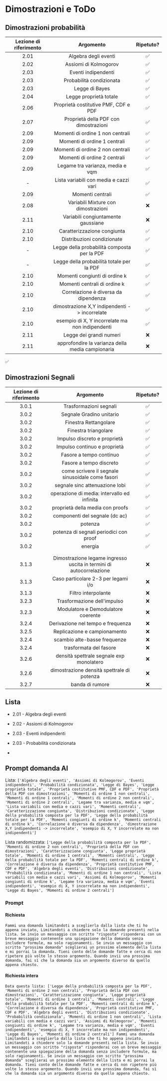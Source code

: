 # Dimostrazioni e ToDo

## Dimostrazioni probabilità

| Lezione di riferimento | Argomento                                        | Ripetuto? |
|:----------------------:|:------------------------------------------------:|:---------:|
| 2.01                   | Algebra degli eventi                             | ✅         |
| 2.02                   | Assiomi di Kolmogorov                            | ✅         |
| 2.03                   | Eventi indipendenti                              | ✅         |
| 2.03                   | Probabilità condizionata                         | ✅         |
| 2.03                   | Legge di Bayes                                   | ✅         |
| 2.04                   | Legge proprietà totale                           | ✅         |
| 2.06                   | Proprietà costitutive PMF, CDF e PDF             | ✅         |
| 2.07                   | Proprietà della PDF con dimostrazioni            | ✅         |
| 2.09                   | Momenti di ordine 1 non centrali                 | ✅         |
| 2.09                   | Momenti di ordine 1 centrali                     | ✅         |
| 2.09                   | Momenti di ordine 2 non centrali                 | ✅         |
| 2.09                   | Momenti di ordine 2 centrali                     | ✅         |
| 2.09                   | Legame tra varianza, media e vqm                 | ✅         |
| -                      | Lista variabili con media e cazzi vari           | ✅         |
| 2.09                   | Momenti centrali                                 | ✅         |
| 2.08                   | Variabili Mixture con dimostrazioni              | ❌         |
| 2.11                   | Variabili congiuntamente gaussiane               | ❌         |
| 2.10                   | Caratterizzazione congiunta                      | ✅         |
| 2.10                   | Distribuzioni condizionate                       | ✅         |
| -                      | Legge della probabilità composta per la PDF      | ✅         |
| -                      | Legge della probabilità totale per la PDF        | ✅         |
| 2.10                   | Momenti congiunti di ordine k                    | ✅         |
| 2.10                   | Momenti centrali di ordine k                     | ✅         |
| 2.10                   | Correlazione è diversa da dipendenza             | ✅         |
| 2.10                   | dimostrazione X,Y indipendenti -> incorrelate    | ✅         |
| 2.10                   | esempio di X, Y incorrelate ma non indipendenti  | ✅         |
| 2.11                   | Legge dei grandi numeri                          | ❌         |
| 2.11                   | approfondire la varianza della media campionaria | ❌         |

✅

## Dimostrazioni Segnali

| Lezione di riferimento | Argomento                                                           | Ripetuto? |
|:----------------------:|:-------------------------------------------------------------------:|:---------:|
| 3.0.1                  | Trasformazioni segnali                                              | ✅         |
| 3.0.2                  | Segnale Gradino unitario                                            | ✅         |
| 3.0.2                  | Finestra Rettangolare                                               | ✅         |
| 3.0.2                  | Finestra triangolare                                                | ✅         |
| 3.0.2                  | Impulso discreto e proprietà                                        | ✅         |
| 3.0.2                  | Impulso continuo e proprietà                                        | ✅         |
| 3.0.2                  | Fasore a tempo continuo                                             | ✅         |
| 3.0.2                  | Fasore a tempo discreto                                             | ✅         |
| 3.0.2                  | come scrivere il segnale sinusoidale come fasori                    | ✅         |
| 3.0.2                  | segnale sinc attenuazione lobi                                      | ✅         |
| 3.0.2                  | operazione di media: intervallo ed infinita                         | ✅         |
| 3.0.2                  | proprietà della media con proofs                                    | ✅         |
| 3.0.2                  | componenti del segnale (dc ac)                                      | ✅         |
| 3.0.2                  | potenza                                                             | ✅         |
| 3.0.2                  | potenza di segnali periodici con proof                              | ✅         |
| 3.0.2                  | energia                                                             | ✅         |
|                        |                                                                     |           |
|                        |                                                                     |           |
| 3.1.3                  | Dimostrazione legame ingresso uscita in termini di autocorrelazione | ❌         |
| 3.1.3                  | Caso particolare 2-3 per legami i/o                                 | ❌         |
| 3.1.3                  | Filtro interpolante                                                 | ❌         |
| 3.2.3                  | Trasformazione dell'impulso                                         | ❌         |
| 3.2.3                  | Modulatore e Demodulatore coerente                                  | ❌         |
| 3.2.4                  | Derivazione nel tempo e frequenza                                   | ❌         |
| 3.2.5                  | Replicazione e campionamento                                        | ❌         |
| 3.2.4                  | scambio alte-basse frequenze                                        | ❌         |
| 3.2.4                  | trasformata del fasore                                              | ❌         |
| 3.2.6                  | densità spettrale segnale exp monolatero                            | ❌         |
| 3.2.6                  | dimostrazione densità spettrale di potenza                          | ❌         |
| 3.2.7                  | banda di rumore                                                     | ❌         |

## Lista

- 2.01 - Algebra degli eventi

- 2.02 - Assiomi di Kolmogorov

- 2.03 - Eventi indipendenti

- 2.03 - Probabilità condizionata

- 

## Prompt domanda AI

Lista: `['Algebra degli eventi', 'Assiomi di Kolmogorov', 'Eventi indipendenti', 'Probabilità condizionata', 'Legge di Bayes', 'Legge proprietà totale', 'Proprietà costitutive PMF, CDF e PDF', 'Proprietà della PDF con dimostrazioni', 'Momenti di ordine 1 non centrali', 'Momenti di ordine 1 centrali', 'Momenti di ordine 2 non centrali', 'Momenti di ordine 2 centrali', 'Legame tra varianza, media e vqm', 'Lista variabili con media e cazzi vari', 'Momenti centrali', 'Caratterizzazione congiunta', 'Distribuzioni condizionate', 'Legge della probabilità composta per la PDF', 'Legge della probabilità totale per la PDF', 'Momenti congiunti di ordine k', 'Momenti centrali di ordine k', 'Correlazione è diversa da dipendenza', 'dimostrazione X,Y indipendenti -> incorrelate', 'esempio di X, Y incorrelate ma non indipendenti']`

Lista randomizzata: `['Legge della probabilità composta per la PDF', 'Momenti di ordine 2 non centrali', 'Proprietà della PDF con dimostrazioni', 'Caratterizzazione congiunta', 'Legge proprietà totale', 'Momenti di ordine 1 centrali', 'Momenti centrali', 'Legge della probabilità totale per la PDF', 'Momenti centrali di ordine k', 'Correlazione è diversa da dipendenza', 'Proprietà costitutive PMF, CDF e PDF', 'Algebra degli eventi', 'Distribuzioni condizionate', 'Probabilità condizionata', 'Momenti di ordine 1 non centrali', 'Lista variabili con media e cazzi vari', 'Assiomi di Kolmogorov', 'Momenti congiunti di ordine k', 'Legame tra varianza, media e vqm', 'Eventi indipendenti', 'esempio di X, Y incorrelate ma non indipendenti', 'Legge di Bayes', 'Momenti di ordine 2 centrali']`

### Prompt

#### Richiesta

`Fammi una domanda limitandoti a sceglierla dalla lista che ti ho appena inviato, Limitandoti a chiedere solo la domande presenti nella lista.
Se invio un messaggio con scritto "risposta" risponderai con un breve messaggio contenente una spiegazione della domanda senza includere formule, ma solo ragionamenti.
Se invio un messaggio con scritto "prossima domanda" sceglierai un prossimo elemento della lista e mi porrai la domanda.
Tieni conto delle domande fatte e cerca di non ripetere più volte lo stesso argomento.
Quando invii una prossima domanda, fai sì che la domanda sia un argomento diverso da quello appena chiesto.`

#### Richiesta intera

`Data questa lista: ['Legge della probabilità composta per la PDF', 'Momenti di ordine 2 non centrali', 'Proprietà della PDF con dimostrazioni', 'Caratterizzazione congiunta', 'Legge proprietà totale', 'Momenti di ordine 1 centrali', 'Momenti centrali', 'Legge della probabilità totale per la PDF', 'Momenti centrali di ordine k', 'Correlazione è diversa da dipendenza', 'Proprietà costitutive PMF, CDF e PDF', 'Algebra degli eventi', 'Distribuzioni condizionate', 'Probabilità condizionata', 'Momenti di ordine 1 non centrali', 'Lista variabili con media e cazzi vari', 'Assiomi di Kolmogorov', 'Momenti congiunti di ordine k', 'Legame tra varianza, media e vqm', 'Eventi indipendenti', 'esempio di X, Y incorrelate ma non indipendenti', 'Legge di Bayes', 'Momenti di ordine 2 centrali'] Fammi una domanda limitandoti a sceglierla dalla lista che ti ho appena inviato, Limitandoti a chiedere solo la domande presenti nella lista.
Se invio un messaggio con scritto "risposta" risponderai con un breve messaggio contenente una spiegazione della domanda senza includere formule, ma solo ragionamenti.
Se invio un messaggio con scritto "prossima domanda" sceglierai un prossimo elemento della lista e mi porrai la domanda.
Tieni conto delle domande fatte e cerca di non ripetere più volte lo stesso argomento.
Quando invii una prossima domanda, fai sì che la domanda sia un argomento diverso da quello appena chiesto.`
